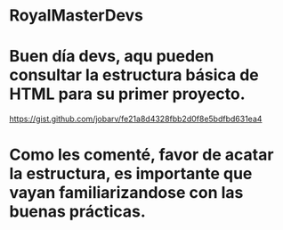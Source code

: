 # RoyalMasterDevs

# Buen día devs, aqu pueden consultar la estructura básica de HTML para su primer proyecto.

https://gist.github.com/jobarv/fe21a8d4328fbb2d0f8e5bdfbd631ea4

# Como les comenté, favor de acatar la estructura, es importante que vayan familiarizandose con las buenas prácticas.
